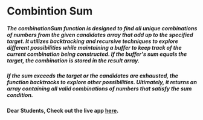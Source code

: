 # Combintion Sum

##### The combinationSum function is designed to find all unique combinations of numbers from the given candidates array that add up to the specified target. It utilizes backtracking and recursive techniques to explore different possibilities while maintaining a buffer to keep track of the current combination being constructed. If the buffer's sum equals the target, the combination is stored in the result array.

##### If the sum exceeds the target or the candidates are exhausted, the function backtracks to explore other possibilities. Ultimately, it returns an array containing all valid combinations of numbers that satisfy the sum condition.

#### Dear Students, Check out the live app [here](https://kdeepika-brs.github.io/Combination-Sum/).
